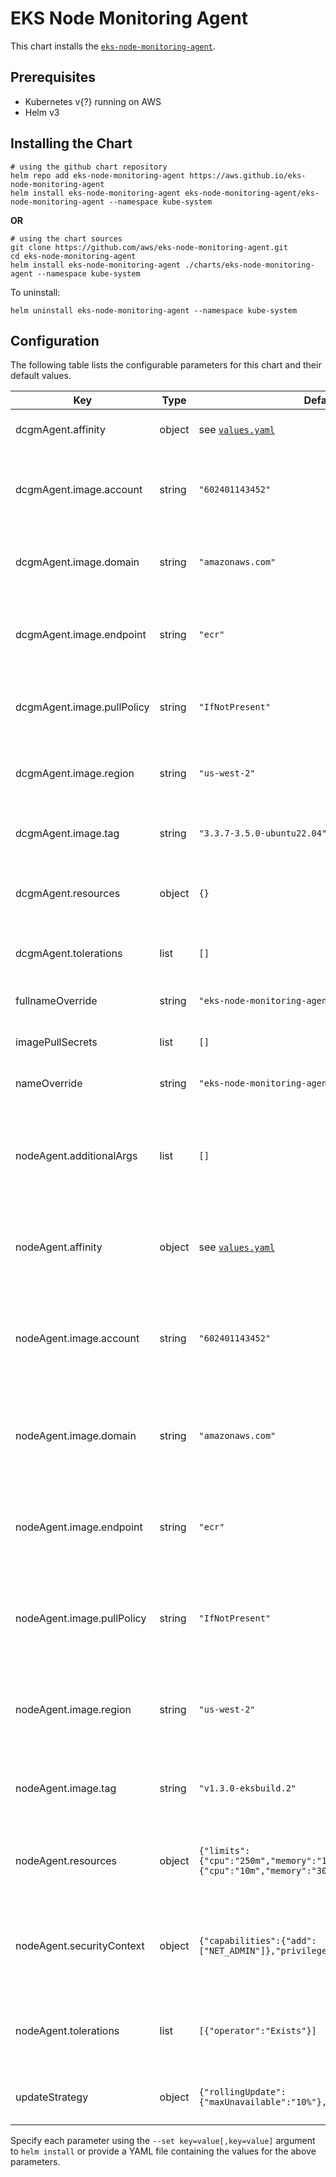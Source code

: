 # EKS Node Monitoring Agent

This chart installs the [`eks-node-monitoring-agent`](https://github.com/aws/eks-node-monitoring-agent).

## Prerequisites

- Kubernetes v{?} running on AWS
- Helm v3

## Installing the Chart

```shell
# using the github chart repository
helm repo add eks-node-monitoring-agent https://aws.github.io/eks-node-monitoring-agent
helm install eks-node-monitoring-agent eks-node-monitoring-agent/eks-node-monitoring-agent --namespace kube-system
```

**OR**

```shell
# using the chart sources
git clone https://github.com/aws/eks-node-monitoring-agent.git
cd eks-node-monitoring-agent
helm install eks-node-monitoring-agent ./charts/eks-node-monitoring-agent --namespace kube-system
```

To uninstall:

```shell
helm uninstall eks-node-monitoring-agent --namespace kube-system
```

## Configuration

The following table lists the configurable parameters for this chart and their default values.

| Key | Type | Default | Description |
|-----|------|---------|-------------|
| dcgmAgent.affinity | object | see [`values.yaml`](./values.yaml) | Map of dcgm pod affinities |
| dcgmAgent.image.account | string | `"602401143452"` | ECR repository account number for the dcgm-exporter |
| dcgmAgent.image.domain | string | `"amazonaws.com"` | ECR repository domain for the dcgm-exporter |
| dcgmAgent.image.endpoint | string | `"ecr"` | ECR repository endpoint for the dcgm-exporter |
| dcgmAgent.image.pullPolicy | string | `"IfNotPresent"` | Container pull policy for the dcgm-exporter |
| dcgmAgent.image.region | string | `"us-west-2"` | ECR repository region for the dcgm-exporter |
| dcgmAgent.image.tag | string | `"3.3.7-3.5.0-ubuntu22.04"` | Image tag for the dcgm-exporter |
| dcgmAgent.resources | object | `{}` | Container resources for the dcgm deployment |
| dcgmAgent.tolerations | list | `[]` | Deployment tolerations for the dcgm |
| fullnameOverride | string | `"eks-node-monitoring-agent"` | A fullname override for the chart |
| imagePullSecrets | list | `[]` | Docker registry pull secrets |
| nameOverride | string | `"eks-node-monitoring-agent"` | A name override for the chart |
| nodeAgent.additionalArgs | list | `[]` | List of addittional container arguments for the eks-node-monitoring-agent |
| nodeAgent.affinity | object | see [`values.yaml`](./values.yaml) | Map of pod affinities for the eks-node-monitoring-agent |
| nodeAgent.image.account | string | `"602401143452"` | ECR repository account number for the eks-node-monitoring-agent |
| nodeAgent.image.domain | string | `"amazonaws.com"` | ECR repository domain for the eks-node-monitoring-agent |
| nodeAgent.image.endpoint | string | `"ecr"` | ECR repository endpoint for the eks-node-monitoring-agent |
| nodeAgent.image.pullPolicy | string | `"IfNotPresent"` | Container pull policyfor the eks-node-monitoring-agent |
| nodeAgent.image.region | string | `"us-west-2"` | ECR repository region for the eks-node-monitoring-agent |
| nodeAgent.image.tag | string | `"v1.3.0-eksbuild.2"` | Image tag for the eks-node-monitoring-agent |
| nodeAgent.resources | object | `{"limits":{"cpu":"250m","memory":"100Mi"},"requests":{"cpu":"10m","memory":"30Mi"}}` | Container resources for the eks-node-monitoring-agent |
| nodeAgent.securityContext | object | `{"capabilities":{"add":["NET_ADMIN"]},"privileged":true}` | Container Security context for the eks-node-monitoring-agent |
| nodeAgent.tolerations | list | `[{"operator":"Exists"}]` | Deployment tolerations for the eks-node-monitoring-agent |
| updateStrategy | object | `{"rollingUpdate":{"maxUnavailable":"10%"},"type":"RollingUpdate"}` | Update strategy for all daemon sets |

Specify each parameter using the `--set key=value[,key=value]` argument to `helm install` or provide a YAML file
containing the values for the above parameters.
